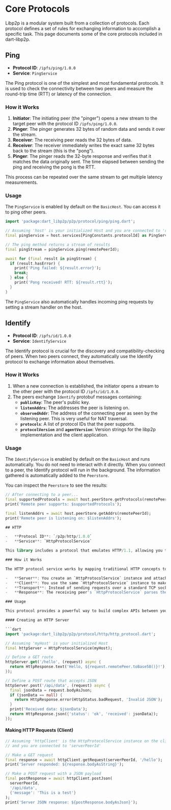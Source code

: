 # Core Protocols

Libp2p is a modular system built from a collection of protocols. Each protocol defines a set of rules for exchanging information to accomplish a specific task. This page documents some of the core protocols included in dart-libp2p.

## Ping

-   **Protocol ID**: `/ipfs/ping/1.0.0`
-   **Service**: `PingService`

The Ping protocol is one of the simplest and most fundamental protocols. It is used to check the connectivity between two peers and measure the round-trip time (RTT) or latency of the connection.

### How it Works

1.  **Initiator**: The initiating peer (the "pinger") opens a new stream to the target peer with the protocol ID `/ipfs/ping/1.0.0`.
2.  **Pinger**: The pinger generates 32 bytes of random data and sends it over the stream.
3.  **Receiver**: The receiving peer reads the 32 bytes of data.
4.  **Receiver**: The receiver immediately writes the exact same 32 bytes back to the stream (this is the "pong").
5.  **Pinger**: The pinger reads the 32-byte response and verifies that it matches the data originally sent. The time elapsed between sending the ping and receiving the pong is the RTT.

This process can be repeated over the same stream to get multiple latency measurements.

### Usage

The `PingService` is enabled by default on the `BasicHost`. You can access it to ping other peers.

```dart
import 'package:dart_libp2p/p2p/protocol/ping/ping.dart';

// Assuming 'host' is your initialized Host and you are connected to 'remotePeerId'
final pingService = host.services[PingConstants.protocolId] as PingService;

// The ping method returns a stream of results
final pingStream = pingService.ping(remotePeerId);

await for (final result in pingStream) {
  if (result.hasError) {
    print('Ping failed: ${result.error}');
    break;
  } else {
    print('Pong received! RTT: ${result.rtt}');
  }
}
```

The `PingService` also automatically handles incoming ping requests by setting a stream handler on the host.

## Identify

-   **Protocol ID**: `/ipfs/id/1.0.0`
-   **Service**: `IdentifyService`

The Identify protocol is crucial for the discovery and compatibility-checking of peers. When two peers connect, they automatically use the Identify protocol to exchange information about themselves.

### How it Works

1.  When a new connection is established, the initiator opens a stream to the other peer with the protocol ID `/ipfs/id/1.0.0`.
2.  The peers exchange `Identify` protobuf messages containing:
    -   **`publicKey`**: The peer's public key.
    -   **`listenAddrs`**: The addresses the peer is listening on.
    -   **`observedAddr`**: The address of the connecting peer as seen by the listening peer. This is very useful for NAT traversal.
    -   **`protocols`**: A list of protocol IDs that the peer supports.
    -   **`protocolVersion`** and **`agentVersion`**: Version strings for the libp2p implementation and the client application.

### Usage

The `IdentifyService` is enabled by default on the `BasicHost` and runs automatically. You do not need to interact with it directly. When you connect to a peer, the Identify protocol will run in the background. The information gathered is automatically added to the `Peerstore`.

You can inspect the `Peerstore` to see the results:

```dart
// After connecting to a peer...
final supportedProtocols = await host.peerStore.getProtocols(remotePeerId);
print('Remote peer supports: $supportedProtocols');

final listenAddrs = await host.peerStore.getAddrs(remotePeerId);
print('Remote peer is listening on: $listenAddrs');

## HTTP

-   **Protocol ID**: `/p2p/http/1.0.0`
-   **Service**: `HttpProtocolService`

This library includes a protocol that emulates HTTP/1.1, allowing you to build familiar client-server style APIs over libp2p streams. This is extremely useful for creating request/response interactions between peers.

### How it Works

The HTTP protocol service works by mapping traditional HTTP concepts to the libp2p stack:

-   **Server**: You create an `HttpProtocolService` instance and attach it to your `Host`. You can then define routes (e.g., `GET /users/:id`) and provide handlers for them.
-   **Client**: You use the same `HttpProtocolService` instance to make requests to other peers.
-   **Transport**: Instead of sending requests over a standard TCP socket, the service serializes the HTTP request (request line, headers, and body) and sends it over a libp2p `P2PStream` to the target peer using the `/p2p/http/1.0.0` protocol ID.
-   **Response**: The receiving peer's `HttpProtocolService` parses the incoming request, routes it to the correct handler, and sends the serialized HTTP response back over the same stream.

### Usage

This protocol provides a powerful way to build complex APIs between your peers.

#### Creating an HTTP Server

```dart
import 'package:dart_libp2p/p2p/protocol/http/http_protocol.dart';

// Assuming 'myHost' is your initialized Host
final httpServer = HttpProtocolService(myHost);

// Define a GET route
httpServer.get('/hello', (request) async {
  return HttpResponse.text('Hello, ${request.remotePeer.toBase58()}!');
});

// Define a POST route that accepts JSON
httpServer.post('/api/data', (request) async {
  final jsonData = request.bodyAsJson;
  if (jsonData == null) {
    return HttpResponse.error(HttpStatus.badRequest, 'Invalid JSON');
  }
  print('Received data: $jsonData');
  return HttpResponse.json({'status': 'ok', 'received': jsonData});
});
```

#### Making HTTP Requests (Client)

```dart
// Assuming 'httpClient' is the HttpProtocolService instance on the client host
// and you are connected to 'serverPeerId'

// Make a GET request
final response = await httpClient.getRequest(serverPeerId, '/hello');
print('Server responded: ${response.bodyAsString}');

// Make a POST request with a JSON payload
final postResponse = await httpClient.postJson(
  serverPeerId,
  '/api/data',
  {'message': 'This is a test'}
);
print('Server JSON response: ${postResponse.bodyAsJson}');
```
